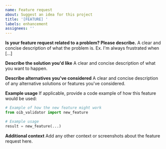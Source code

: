 ```yaml
---
name: Feature request
about: Suggest an idea for this project
title: '[FEATURE] '
labels: enhancement
assignees: ''
---
```


**Is your feature request related to a problem? Please describe.**
A clear and concise description of what the problem is. Ex. I'm always frustrated when [...]

**Describe the solution you'd like**
A clear and concise description of what you want to happen.

**Describe alternatives you've considered**
A clear and concise description of any alternative solutions or features you've considered.

**Example usage**
If applicable, provide a code example of how this feature would be used:

```python
# Example of how the new feature might work
from oib_validator import new_feature

# Example usage
result = new_feature(...)
```

**Additional context**
Add any other context or screenshots about the feature request here. 